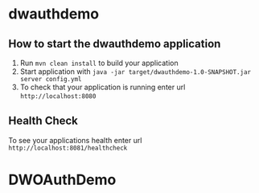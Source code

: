 # dwauthdemo

How to start the dwauthdemo application
---

1. Run `mvn clean install` to build your application
1. Start application with `java -jar target/dwauthdemo-1.0-SNAPSHOT.jar server config.yml`
1. To check that your application is running enter url `http://localhost:8080`

Health Check
---

To see your applications health enter url `http://localhost:8081/healthcheck`
# DWOAuthDemo
